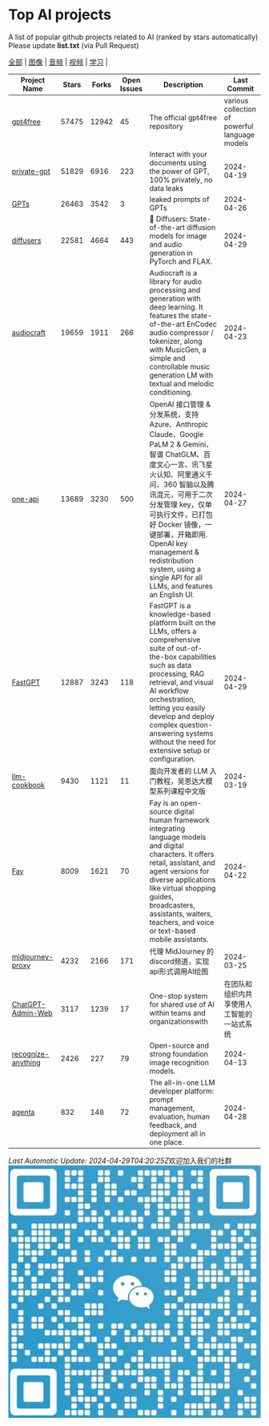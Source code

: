 # Top AI projects
A list of popular github projects related to AI (ranked by stars automatically)
Please update **list.txt** (via Pull Request)

<a href="./README.md">全部</a> |   <a href="./READMEpicture.md">图像</a> |   <a href="./READMEaudio.md">音频</a> | <a href="./READMEvideo.md">视频</a> | <a href="./READMElearn.md">学习</a> | 

| Project Name | Stars | Forks | Open Issues | Description | Last Commit |
| ------------ | ----- | ----- | ----------- | ----------- | ----------- |
| [gpt4free](https://github.com/xtekky/gpt4free) | 57475 | 12942 | 45 | The official gpt4free repository | various collection of powerful language models | 2024-04-28 |
| [private-gpt](https://github.com/zylon-ai/private-gpt) | 51829 | 6916 | 223 | Interact with your documents using the power of GPT, 100% privately, no data leaks | 2024-04-19 |
| [GPTs](https://github.com/linexjlin/GPTs) | 26463 | 3542 | 3 | leaked prompts of GPTs | 2024-04-26 |
| [diffusers](https://github.com/huggingface/diffusers) | 22581 | 4664 | 443 | 🤗 Diffusers: State-of-the-art diffusion models for image and audio generation in PyTorch and FLAX. | 2024-04-29 |
| [audiocraft](https://github.com/facebookresearch/audiocraft) | 19659 | 1911 | 266 | Audiocraft is a library for audio processing and generation with deep learning. It features the state-of-the-art EnCodec audio compressor / tokenizer, along with MusicGen, a simple and controllable music generation LM with textual and melodic conditioning. | 2024-04-23 |
| [one-api](https://github.com/songquanpeng/one-api) | 13689 | 3230 | 500 | OpenAI 接口管理 & 分发系统，支持 Azure、Anthropic Claude、Google PaLM 2 & Gemini、智谱 ChatGLM、百度文心一言、讯飞星火认知、阿里通义千问、360 智脑以及腾讯混元，可用于二次分发管理 key，仅单可执行文件，已打包好 Docker 镜像，一键部署，开箱即用. OpenAI key management & redistribution system, using a single API for all LLMs, and features an English UI. | 2024-04-27 |
| [FastGPT](https://github.com/labring/FastGPT) | 12887 | 3243 | 118 | FastGPT is a knowledge-based platform built on the LLMs, offers a comprehensive suite of out-of-the-box capabilities such as data processing, RAG retrieval, and visual AI workflow orchestration, letting you easily develop and deploy complex question-answering systems without the need for extensive setup or configuration. | 2024-04-29 |
| [llm-cookbook](https://github.com/datawhalechina/llm-cookbook) | 9430 | 1121 | 11 | 面向开发者的 LLM 入门教程，吴恩达大模型系列课程中文版 | 2024-03-19 |
| [Fay](https://github.com/xszyou/Fay) | 8009 | 1621 | 70 | Fay is an open-source digital human framework integrating language models and digital characters. It offers retail, assistant, and agent versions for diverse applications like virtual shopping guides, broadcasters, assistants, waiters, teachers, and voice or text-based mobile assistants. | 2024-04-22 |
| [midjourney-proxy](https://github.com/novicezk/midjourney-proxy) | 4232 | 2166 | 171 | 代理 MidJourney 的discord频道，实现api形式调用AI绘图 | 2024-03-25 |
| [ChatGPT-Admin-Web](https://github.com/AprilNEA/ChatGPT-Admin-Web) | 3117 | 1239 | 17 | One-stop system for shared use of AI within teams and organizationswith | 在团队和组织内共享使用人工智能的一站式系统 | 2023-12-27 |
| [recognize-anything](https://github.com/xinyu1205/recognize-anything) | 2426 | 227 | 79 | Open-source and strong foundation image recognition models. | 2024-04-13 |
| [agenta](https://github.com/Agenta-AI/agenta) | 832 | 148 | 72 | The all-in-one LLM developer platform: prompt management, evaluation, human feedback, and deployment all in one place. | 2024-04-28 |

*Last Automatic Update: 2024-04-29T04:20:25Z*欢迎加入我们的社群 ![](https://raw.githubusercontent.com/mouuii/picture/master/weichat.jpg) 